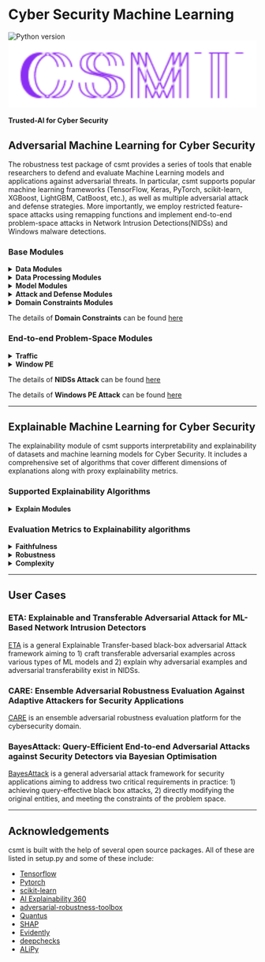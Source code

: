 # Cyber Security Machine Learning
![Python version](https://img.shields.io/badge/python-3.6%20%7C%203.7%20%7C%203.8-blue.svg)
![Image file ](images/logo.jpg)

**Trusted-AI for Cyber Security**

## Adversarial Machine Learning for Cyber Security

The robustness test package of csmt provides a series of tools that enable researchers to defend and evaluate Machine Learning models and applications against adversarial threats. 
In particular, csmt supports popular machine learning frameworks (TensorFlow, Keras, PyTorch, scikit-learn, XGBoost, LightGBM, CatBoost, etc.), as well as multiple adversarial attack and defense strategies.
More importantly, we employ restricted feature-space attacks using remapping functions and implement end-to-end problem-space attacks in Network Intrusion Detections(NIDSs) and Windows malware detections.

### Base Modules

<details>
  <summary><b>Data Modules</b></summary>
  csmt.datasets
  <ul>
    <li><b>Kitsune </b>
    <li><b>NSLKDD </b>
    <li><b>CICIDS2017 </b>
    <li><b>CICIDS2018 </b>
    <li><b>CICAndMal2017 </b>
    <li><b>CTU13 </b>
    <li><b>DOHBRW </b>
    <li><b>NSLKDD </b>
    <li><b>MalImg </b>
    <li><b>TwitterSpam</b>
    <li><b> Androzoo </b>
    <li><b>DreBin </b>
    <li><b>Contagiopdf </b>
</ul>
    csmt.datasets.graph
      <ul>
    <li><b>Bitcoin-Alpha </b>
    <li><b>Tencent-Weibo</b>
    <li><b>Elliptic</b>
    <li><b>Yelp-Chi</b>
    </ul>
</details>

<details>
  <summary><b>Data Processing Modules</b></summary>
  csmt.data_reduction
  <ul>
    <li><b>Alipy </b>
    <li><b>ModAL </b>
</ul>
  csmt.data_validation
      <ul>
    <li><b> Deepchecks </b>
    <li><b>Evidently</b>
    </ul>
</details>

<details>
  <summary><b>Model Modules</b></summary>
  csmt.classifiers.classic
  <ul>
    <li><b>CatBoost </b>
    <li><b>MaMPF </b>
    <li><b>DecisionTree </b>
    <li><b>DeepForest </b>
    <li><b>HMM </b>
    <li><b>KNearestNeighbours </b>
    <li><b>LightGBM </b>
    <li><b>LogisticRegression </b>
    <li><b>NaiveBayes </b>
    <li><b>RandomForest </b>
    <li><b>SupportVectorMachine</b>
    <li><b> XGBoost </b>
</ul>
    csmt.classifiers.anomaly_detection
    <ul>
    <li><b>KitNet </b>
    <li><b>DIFF-RF </b>
    <li><b>AutoEncoder </b>
    <li><b>IsolationForest </b>
    <li><b>OCSVM </b>
    <li><b>HBOS </b>
    <li><b>VAE</b>
    </ul>
csmt.classifiers.keras
    <ul>
    <li><b>MLP </b>
    <li><b>LSTM </b>
    <li><b>RNN </b>
    </ul>
    csmt.classifiers.torch
    <ul>
    <li><b>Transformer </b>
    <li><b>CNN(MalCov) </b>
    <li><b>LSTM </b>
    <li><b>RNN </b>
    <li><b>MLP </b>
    <li><b>FS-Net</b>
    </ul>
csmt.classifiers.ensemble
<ul>
    <li><b>HardEnsemble </b>
    <li><b>SoftEnsembleModel </b>
    <li><b>StackingEnsembleModel </b>
    <li><b>BayesEnsembleModel </b>
    </ul>
    csmt.classifiers.graph.model
<ul>
    <li><b>GCN </b>
    <li><b>GraphSAGE </b>
    <li><b>GIN </b>
    <li><b>GAT</b>
    </ul>
</details>

<details>
  <summary><b>Attack and Defense Modules</b></summary>
  csmt.attacks
  <ul>
    <li><b>Base Class Attacks </b>
    <li><b>Base Class Evasion Attacks </b>
    <li><b>Base Class Poisoning Attacks </b>
    <li><b>Base Class Inference Attacks </b>
</ul>
    csmt.attacks.evasion
    <ul>
    White-Box Attack
    <li><b> Carlini and Wagner L_0 Attack </b>
    <li><b>Carlini and Wagner L_2 Attack</b>
    <li><b>Carlini and Wagner L_inf Attack</b>
    <li><b>DeepFool</b>
    <li><b>Fast Gradient Method (FGM)</b>
    <li><b>Basic Iterative Method (BIM)</b>
    <li><b>Projected Gradient Descent (PGD)</b>
    <li><b>Jacobian Saliency Map Attack (JSMA)</b>
    </ul>
    <ul>
    Black-box Attack
    <li><b>Zeroth-Order Optimization (ZOO) Attack</b>
    <li><b>Natural Evolutionary Strategies</b>
    <li><b>ZO Stochastic Gradient Descent</b>
    <li><b>HopSkipJump Attack</b>
    <li><b>Boundary Attack</b>
    <li><b>Genetic Attack</b>
    <li><b>Differential Evolution Attack</b>
    <li><b>Particle Swarm Attack</b>
    <li><b>BayesOpt Attack</b>
    </ul>
    csmt.attacks.graph
    <ul>
    Graph Modification Attack
    <li><b> DICE </b>
    <li><b>STACK</b>
    <li><b>NEA</b>
    <li><b>Nettack</b>
    <li><b>TopologyAttack</b>
    <li><b>RL-S2V</b>
    <li><b>FGA</b>
    </ul>
    <ul>
   Graph Injection Attack
    <li><b>TDGIA</b>
    <li><b>SPEIT</b>
    <li><b>GA2C</b>
    </ul>
  csmt.estimators
  <ul>
    <li><b> Base Class Trainer </b>
    <li><b>Base Class KerasEstimator </b>
    <li><b>Base Class PyTorchEstimator </b>
    <li><b>Base Class ScikitlearnEstimator </b>
    <li><b>Base Class TensorFlowEstimator </b>
    <li><b>Base Class TensorFlowV2Estimator </b>
</ul>
csmt.defences.trainer
  <ul>
    <li><b> Base Class Trainer </b>
    <li><b> Adversarial Training</b>
    <li><b>Ensemble Adversarial Training </b>
    <li><b>Bayesain Ensemble Adversarial Training</b>
    <li><b>Transfer Ensemble Adversarial Training </b>
    <li><b>Nash Ensemble Adversarial Training </b>
</ul>
csmt.estimators
  <ul>
    <li><b> Base Class Estimator </b>
    <li><b> Base Class KerasEstimator</b>
    <li><b>Base Class PyTorchEstimator </b>
    <li><b>Base Class ScikitlearnEstimator</b>
    <li><b>Base Class TensorFlowEstimator </b>
    <li><b>Base Class TensorFlowV2Estimator </b>
</ul>
</details>

<details>
  <summary><b>Domain Constraints Modules</b></summary>
   Restricted Feature Space
  <ul>
    <li><b>Remapping Function (mask) </b>
    <li><b>Learning constraints </b>
</ul>
</details>

The details of **Domain Constraints** can be found [here](https://github.com/wszhs/my_knowledge_map/blob/master/adversarial_ml/cyberSecurity/cybersecurity_aml.md)

### End-to-end Problem-Space Modules

<details>
  <summary><b>Traffic</b></summary>
  Feature Extractor
  <ul>
    <li><b>AfterImage </b>
    <li><b>CICFlowmeter </b>
</ul>
  csmt.ps_attack.packet_attack
  <ul>
    <li><b>Random Attack </b>
    <li><b>GA Attack </b>
    <li><b>PSO Attack </b>
    <li><b>RL Attack </b>
    <li><b>ZOSGD Attack </b>
    <li><b>BayesAttack </b>
    (Black box attack algorithms in the basic attack module can be customized the problem-space attack)
</ul>
  csmt.ps_attack.traffic （traffic manipulation）
  <ul>
    <li><b>Change the duration </b>
    <li><b>Change the time interval</b>
    <li><b>Change the packet length </b>
    <li><b>Add the new packets </b>
</ul>
</details>

<details>
  <summary><b>Window PE</b></summary>
  csmt.attacks.evasion.pe_malware_attack
  <ul>
    <li><b>Append based attacks</b>
    <li><b>Section insertion attacks </b>
    <li><b>Slack manipulation attacks </b>'
    <li><b>DOS Header Attacks</b>
</ul>
</details>

The details of **NIDSs Attack** can be found [here](https://github.com/wszhs/my_knowledge_map/blob/master/adversarial_ml/cyberSecurity/NIDS/NIDS_aml.md)

The details of **Windows PE Attack** can be found [here](https://github.com/wszhs/my_knowledge_map/blob/master/adversarial_ml/cyberSecurity/malware/PE_aml.md)

***
## Explainable Machine Learning for Cyber Security
The explainability module of csmt supports interpretability and explainability of datasets and machine learning models for Cyber Security. It includes a comprehensive set of algorithms that cover different dimensions of explanations along with proxy explainability metrics.

### Supported Explainability Algorithms
<details>
  <summary><b>Explain Modules</b></summary>
  csmt.interpretability
  <ul>
    <li><b>LIME </b>
    <li><b>DeepLIFT </b>
    <li><b>Permutation Test </b>
    <li><b>KernelSHAP </b>
    <li><b>Shapley Effects </b>
    <li><b>TreeSHAP </b>
    <li><b>LossSHAP </b>
    <li><b>SAGE </b>
</ul>
</details>

### Evaluation Metrics to Explainability algorithms
<details>
  <summary><b>Faithfulness</b></summary>
quantifies to what extent explanations follow the predictive behaviour of the model (asserting that more important features play a larger role in model outcomes)
 <br><br>
  <ul>
    <li><b>Faithfulness Correlation </b>
    <li><b>Faithfulness Estimate </b>
    <li><b>Monotonicity Metric </b>
</ul>
</details>

<details>
  <summary><b>Robustness</b></summary>
measures to what extent explanations are stable when subject to slight perturbations of the input, assuming that model output approximately stayed the same
 <br><br>
  <ul>
    <li><b>Max-Sensitivity </b>
    <li><b>Avg-Sensitivity </b>
</ul>
</details>

<details>
  <summary><b>Complexity</b></summary>
captures to what extent explanations are concise i.e., that few features are used to explain a model prediction
 <br><br>
  <ul>
    <li><b>Sparseness </b>
    <li><b>Complexity </b>
    <li><b>Effective Complexity </b>
</ul>
</details>

***
## User Cases

### ETA: Explainable and Transferable Adversarial Attack for ML-Based Network Intrusion Detectors
[ETA](ETA.md) is a general Explainable Transfer-based black-box adversarial Attack framework aiming to 1) craft transferable adversarial examples across various types of ML models and 2) explain why adversarial examples and adversarial transferability exist in NIDSs.
  
### CARE: Ensemble Adversarial Robustness Evaluation Against Adaptive Attackers for Security Applications
[CARE](CARE.md) is an ensemble adversarial robustness evaluation platform for the cybersecurity domain.

### BayesAttack: Query-Efficient End-to-end Adversarial Attacks against Security Detectors via Bayesian Optimisation
[BayesAttack](BayesAttack.md) is a general adversarial attack framework for security applications aiming to address two critical requirements in practice: 1) achieving query-effective black box attacks, 2) directly modifying the original entities, and meeting the constraints of the problem space.

***
## Acknowledgements
csmt is built with the help of several open source packages. All of these are listed in setup.py and some of these include:
- [Tensorflow](https://github.com/tensorflow/tensorflow)
- [Pytorch](https://github.com/pytorch/pytorch)
- [scikit-learn](https://github.com/scikit-learn/scikit-learn)
- [AI Explainability 360](https://github.com/Trusted-AI/AIX360)
- [adversarial-robustness-toolbox](https://github.com/Trusted-AI/adversarial-robustness-toolbox)
- [Quantus](https://github.com/understandable-machine-intelligence-lab/Quantus)
- [SHAP](https://github.com/slundberg/shap)
- [Evidently](https://github.com/evidentlyai/evidently)
- [deepchecks](https://github.com/deepchecks/deepchecks)
- [ALiPy](https://github.com/NUAA-AL/ALiPy)


